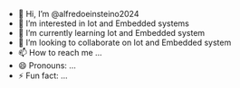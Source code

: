 - 👋 Hi, I’m @alfredoeinsteino2024
- 👀 I’m interested in Iot and Embedded systems 
- 🌱 I’m currently learning Iot and Embedded system 
- 💞️ I’m looking to collaborate on Iot and Embedded system 
- 📫 How to reach me ...
- 😄 Pronouns: ...
- ⚡ Fun fact: ...

<!---
alfredoeinsteino2024/alfredoeinsteino2024 is a ✨ special ✨ repository because its `README.md` (this file) appears on your GitHub profile.
You can click the Preview link to take a look at your changes.
--->
